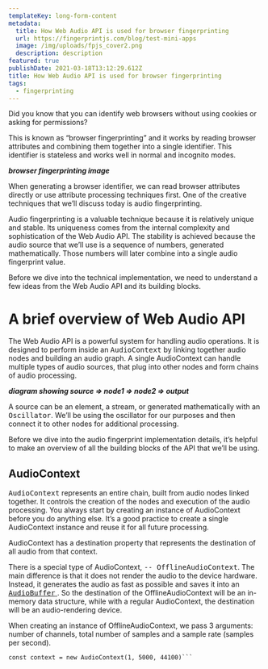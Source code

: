 ```yaml
---
templateKey: long-form-content
metadata:
  title: How Web Audio API is used for browser fingerprinting
  url: https://fingerprintjs.com/blog/test-mini-apps
  image: /img/uploads/fpjs_cover2.png
  description: description
featured: true
publishDate: 2021-03-18T13:12:29.612Z
title: How Web Audio API is used for browser fingerprinting
tags:
  - fingerprinting
---
```

Did you know that you can identify web browsers without using cookies or asking for permissions?

This is known as “browser fingerprinting” and it works by reading browser attributes and combining them together into a single identifier. This identifier is stateless and works well in normal and incognito modes.

***browser fingerprinting image***

When generating a browser identifier, we can read browser attributes directly or use attribute processing techniques first. One of the creative techniques that we’ll discuss today is audio fingerprinting.

Audio fingerprinting is a valuable technique because it is relatively unique and stable.
Its uniqueness comes from the internal complexity and sophistication of the Web Audio API.
The stability is achieved because the audio source that we’ll use is a sequence of numbers, generated mathematically. Those numbers will later combine into a single audio fingerprint value.

Before we dive into the technical implementation, we need to understand a few ideas from the Web Audio API and its building blocks.

# A brief overview of Web Audio API

The Web Audio API is a powerful system for handling audio operations. It is designed to perform inside an <tt>AudioContext</tt> by linking together audio nodes and building an audio graph. A single AudioContext can handle multiple types of audio sources, that plug into other nodes and form chains of audio processing.

***diagram showing source => node1 => node2 => output***

A source can be an <tt><audio/></tt> element, a stream, or generated mathematically with an <tt>Oscillator</tt>. We’ll be using the oscillator for our purposes and then connect it to other nodes for additional processing.

Before we dive into the audio fingerprint implementation details, it’s helpful to make an overview of all the building blocks of the API that we’ll be using.

## AudioContext

<tt>AudioContext</tt> represents an entire chain, built from audio nodes linked together. 
It controls the creation of the nodes and execution of the audio processing. You always start by creating an instance of AudioContext before you do anything else. It’s a good practice to create a single AudioContext instance and reuse it for all future processing.

AudioContext has a destination property that represents the destination of all audio from that context. 

There is a special type of AudioContext, <tt>-- OfflineAudioContext</tt>. The main difference is that it does not render the audio to the device hardware. Instead, it generates the audio as fast as possible and saves it into an <a href="https://developer.mozilla.org/en-US/docs/Web/API/AudioBuffer" target="_blank" rel="noopener"><tt>AudioBuffer</tt> </a>. So the destination of the OfflineAudioContext will be an in-memory data structure, while with a regular AudioContext, the destination will be an audio-rendering device.

When creating an instance of OfflineAudioContext, we pass 3 arguments: number of channels, total number of samples and a sample rate (samples per second).

```const AudioContext = window.OfflineAudioContext || window.webkitOfflineAudioContext
const context = new AudioContext(1, 5000, 44100)```